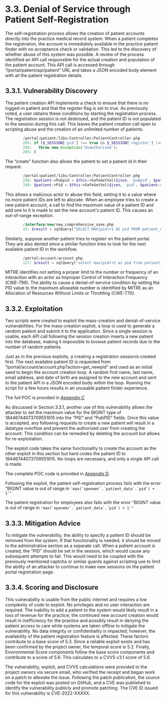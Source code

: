 # 3.3.	Denial of Service through Patient Self-Registration
The self-registration process allows the creation of patient accounts directly into the practice medical record system.  When a patient completes the registration, the account is immediately available in the practice patient finder with no acceptance check or validation.  This led to the discovery of whether abuse of this system was possible.  A review of the process identified an API call responsible for the actual creation and population of the patient account.  This API call is accessed through “/portal/patient/api/patient” URL and takes a JSON encoded body element with all the patient registration details.

## 3.3.1.	Vulnerability Discovery
The patient creation API implements a check to ensure that there is no logged-in patient and that the register flag is set to true. As previously noted, a user obtains these conditions by starting the registration process.  The registration session is not destroyed, and the patient ID is not populated to the session during this call.  This leaves the patient creation call open to scripting abuse and the creation of an unlimited number of patients.
```php
        /portal/patient/libs/Controller/PatientController.php
        203: if ($_SESSION['pid'] !== true && $_SESSION['register'] !== true) {
        204:   throw new Exception('Unauthorized');
        205: }
```
The “create” function also allows the patient to set a patient id in their request.  
```php
        /portal/patient/libs/Controller/PatientController.php
        248: $patient->Pubpid = $this->SafeGetVal($json, 'pubpid', $patient->Pubpid);
        249: $patient->Pid = $this->SafeGetVal($json, 'pid', $patient->Pid);
```
This allows a malicious actor to abuse this field, setting it to a value where no more patient IDs are left to allocate.  When an employee tries to create a new patient account, a call to find the maximum value of a patient ID and add one to it is made to set the new account's patient ID. This causes an out-of-range exception.
```php
        /interface/new/new_comprehensive_save.php
        43: $result = sqlQuery("SELECT MAX(pid)+1 AS pid FROM patient_data");
```
Similarly, suppose another patient tries to register on the patient portal. They are also denied since a similar function tries to look for the next available patient ID in the workflow.
```php
        /portal/account/account.php
        127: $result = sqlQuery("select max(pid)+1 as pid from patient_data");
```
MITRE identifies not setting a proper limit to the number or frequency of an interaction with an actor as Improper Control of Interaction Frequency (CWE-799).  The ability to cause a denial-of-service condition by setting the PID value to the maximum allowable number is identified by MITRE as an Allocation of Resources Without Limits or Throttling (CWE-770).

## 3.3.2.	Exploitation
Two scripts were created to exploit the mass-creation and denial-of-service vulnerabilities.  For the mass-creation exploit, a loop is used to generate a random patient and submit it to the application.  Since a single session is usable, each API call following the session creation inserts a new patient into the database, making it impossible to browse patient records due to the number of random patients.

Just as in the previous exploits, a creating a registration sessionis created first.  The next available patient ID is requested from “/portal/account/account.php?action=get_newpid” and used as an initial seed to begin the account creation loop.  A random first name, last name, email address, and date of birth are assigned to the new account and sent to the patient API in a JSON encoded body within the loop. Running the script for a few hours results in an unusable patient finder experience.

The full POC is provided in [Appendix C](https://github.com/crypse/openemr/blob/main/Appendix%20C%20-%20DoS%20Patient%20Registration.ps1)
 
As discussed in Section 3.3.1, another use of this vulnerability allows the attacker to set the maximum value for the BIGINT type of 18446744073709551615 into the “PID” and “PubPID” fields. Once this value is accepted, any following requests to create a new patient will result in a datatype overflow and prevent the authorized user from creating the account.  This condition can be remedied by deleting the account but allows for re-exploitation.

The exploit code takes the same functionality to create the account as the other exploit in this section but hard codes the patient ID to 18446744073709551615.  No loops are necessary, and only a single API call is made.  

The complete POC code is provided in [Appendix D](https://github.com/cryspe/openemr/Appendix%20D%20-%20DoS%20Patient%20Registration%20BIGINT.ps1).

Following the exploit, the patient self-registration process fails with the error "BIGINT value is out of range in ``'max(`openemr`.`patient_data`.`pid`) + 1'"``
 
The patient registration for employees also fails with the error "BIGINT value is out of range in ``'max(`openemr`.`patient_data`.`pid`) + 1'"``
 
## 3.3.3.	Mitigation Advice
To mitigate the vulnerability, the ability to specify a patient ID should be removed from the system. If that functionality is needed, it should be moved to the administrative section as a separate call.  When a patient account is created, the “PID” should be set in the session, which would cause any subsequent attempts to fail.  This would need to be coupled with the previously mentioned captcha or similar guards against scripting use to limit the ability of an attacker to continue to make new sessions on the patient portal registration page.

## 3.3.4.	Scoring and Disclosure
This vulnerability is usable from the public internet and requires a low complexity of code to exploit. No privileges and no user interaction are required.  The inability to add a patient to the system would likely result in a loss of revenue for the practice; the continued new account creation would result in inefficiency for the practice and possibly result in denying the patient access to care while systems are taken offline to mitigate the vulnerability.  No data integrity or confidentiality is impacted; however, the availability of the patient registration feature is affected. These factors contribute to a base score of 5.3.  Since a reliable exploit exists and has been confirmed by the project owner, the temporal score is 5.2.  Finally, Environmental Score components follow the base score components and contribute to a score of 5.6. This calculates to a CVVS v3.1 score of 5.6.

The vulnerability, exploit, and CVVS calculations were provided to the project owners via secure email, who verified the receipt and began work on a patch to alleviate the issue.  Following the patch publication, the source code for the exploit was posted on GitHub, and a CVE was published to identify the vulnerability publicly and promote patching. The CVE ID issued for this vulnerability is CVE-2022-XXXXX.